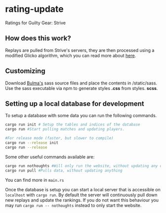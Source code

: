 # rating-update
Ratings for Guilty Gear: Strive

## How does this work?

Replays are pulled from Strive's servers, they are then processed using a modified Glicko algorithm, which you can read more about [here](docs/modified-glicko.md).

## Customizing
Download [Bulma's](https://bulma.io/) sass source files and place the contents in /static/sass. Use the sass executable via npm to generate styles **.css** from styles. **scss**.


## Setting up a local database for development

To setup a database with some data you can run the following commands.

```bash
cargo run init # Setup the tables and indices of the database
cargo run #Start pulling matches and updating players.

#For release mode (faster, but slower to compile)
cargo run --release init
cargo run --release
```


Some other useful commands available are:
```bash
cargo run nothoughts #Will only run the website, without updating any data
cargo run pull #Pulls data, without updating anything
```

You can find more in `main.rs`


Once the database is setup you can start a local server that is accessible on `localhost`
with `cargo run`. By default the server will continuously pull down new replays and update the rankings. If you do not
want this behaviour you may run `cargo run -- nothoughts` instead to only start the website.
